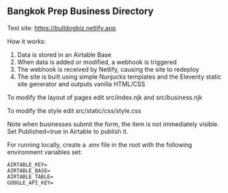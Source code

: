 ## Bangkok Prep Business Directory

Test site: https://bulldogbiz.netlify.app

How it works:
1. Data is stored in an Airtable Base
2. When data is added or modified, a webhook is triggered
3. The webhook is received by Netlify, causing the site to redeploy
4. The site is built using simple Nunjucks templates and the Eleventy static site generator and outputs vanilla HTML/CSS

To modify the layout of pages edit src/index.njk and src/business.njk

To modify the style edit src/static/css/style.css

Note when businesses submit the form, the item is not immediately visible. Set Published=true in Airtable to publish it.

For running locally, create a .env file in the root with the following environment variables set:

```
AIRTABLE_KEY=
AIRTABLE_BASE=
AIRTABLE_TABLE=
GOOGLE_API_KEY=
```

